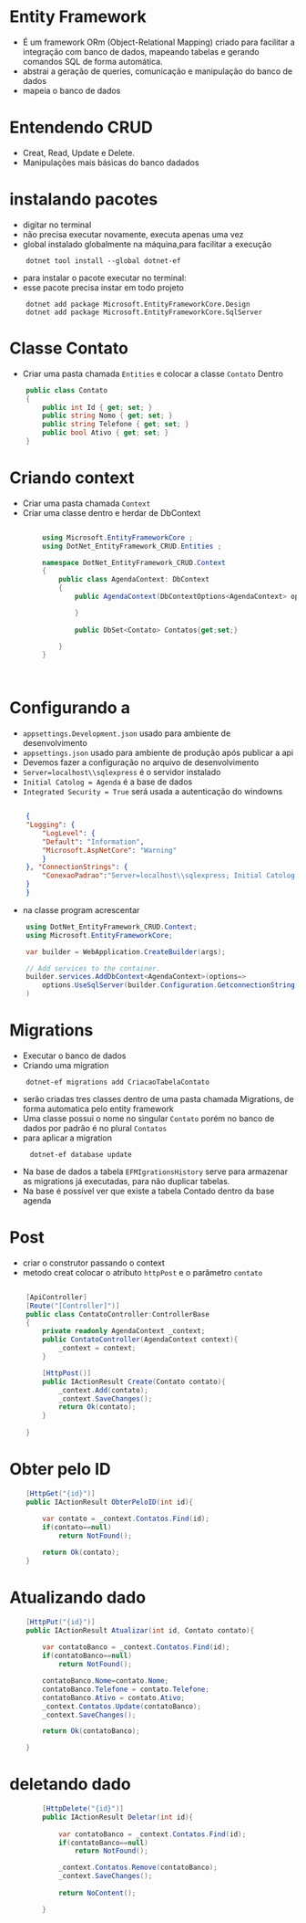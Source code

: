 # Entity Framework
* É um framework ORm (Object-Relational Mapping) criado para facilitar a integração com banco de dados, mapeando tabelas e gerando comandos SQL de forma automática.
* abstrai a geração de queries, comunicação e manipulação do banco de dados
* mapeia o banco de dados
# Entendendo CRUD
* Creat, Read, Update e Delete.
* Manipulações mais básicas do banco dadados
# instalando pacotes

* digitar no terminal
* não precisa executar novamente, executa apenas uma vez
* global instalado globalmente na máquina,para facilitar a execução

```console
    dotnet tool install --global dotnet-ef
```
* para instalar o pacote  executar no terminal:
* esse pacote precisa instar em todo projeto
```console
    dotnet add package Microsoft.EntityFrameworkCore.Design
    dotnet add package Microsoft.EntityFrameworkCore.SqlServer
```
# Classe Contato
* Criar uma pasta chamada `Entities` e colocar a classe `Contato`  Dentro
```csharp
    public class Contato
    {
        public int Id { get; set; } 
        public string Nomo { get; set; }
        public string Telefone { get; set; }
        public bool Ativo { get; set; }
    }
```
# Criando context
* Criar uma pasta chamada `Context` 
* Criar uma classe dentro e herdar de DbContext
```csharp

        using Microsoft.EntityFrameworkCore ;
        using DotNet_EntityFramework_CRUD.Entities ; 

        namespace DotNet_EntityFramework_CRUD.Context
        {
            public class AgendaContext: DbContext
            {
                public AgendaContext(DbContextOptions<AgendaContext> options):base(options){

                }
                
                public DbSet<Contato> Contatos{get;set;}

            }
        }

        
```

# Configurando a 

* `appsettings.Development.json` usado para ambiente de desenvolvimento
* `appsettings.json` usado para ambiente de produção após publicar a api
* Devemos fazer a configuração no arquivo de desenvolvimento
* `Server=localhost\\sqlexpress` é o servidor instalado
* `Initial Catolog = Agenda` é a base de dados
* `Integrated Security = True`  será usada a autenticação do windowns

```json

    {
    "Logging": {
        "LogLevel": {
        "Default": "Information",
        "Microsoft.AspNetCore": "Warning"
        }
    }, "ConnectionStrings": {
        "ConexaoPadrao":"Server=localhost\\sqlexpress; Initial Catolog = Agenda; Integrated Security = True"
    }
    }

```
* na classe program acrescentar

```csharp
    using DotNet_EntityFramework_CRUD.Context;
    using Microsoft.EntityFrameworkCore;

    var builder = WebApplication.CreateBuilder(args);

    // Add services to the container.
    builder.services.AddDbContext<AgendaContext>(options=>
        options.UseSqlServer(builder.Configuration.GetconnectionString("ConexaoPadrao"))
    )
```
# Migrations
* Executar o banco de dados
* Criando uma migration
```console
    dotnet-ef migrations add CriacaoTabelaContato
```
* serão criadas tres classes dentro de uma pasta chamada Migrations, de forma automatica pelo entity framework
* Uma classe possui o nome no singular `Contato` porém no banco de dados por padrão é no plural `Contatos`
* para aplicar a migration
```console
     dotnet-ef database update
```
* Na base de dados a tabela `EFMIgrationsHistory` serve para armazenar as migrations já executadas, para não duplicar tabelas.
* Na base é possível ver que existe a tabela Contado dentro da base agenda

# Post
* criar o construtor passando o context
* metodo creat colocar o atributo `httpPost` e o parâmetro `contato`

```csharp 

    [ApiController]
    [Route("[Controller]")]
    public class ContatoController:ControllerBase
    {
        private readonly AgendaContext _context;
        public ContatoController(AgendaContext context){
            _context = context;
        }

        [HttpPost()]
        public IActionResult Create(Contato contato){
            _context.Add(contato);
            _context.SaveChanges();
            return Ok(contato);
        }
        
    }

```

# Obter pelo ID
```csharp
    [HttpGet("{id}")]
    public IActionResult ObterPeloID(int id){
        
        var contato = _context.Contatos.Find(id);
        if(contato==null)
            return NotFound();

        return Ok(contato);
    }
```

# Atualizando dado
```csharp
    [HttpPut("{id}")]
    public IActionResult Atualizar(int id, Contato contato){
        
        var contatoBanco = _context.Contatos.Find(id);
        if(contatoBanco==null)
            return NotFound();

        contatoBanco.Nome=contato.Nome;
        contatoBanco.Telefone = contato.Telefone;
        contatoBanco.Ativo = contato.Ativo;
        _context.Contatos.Update(contatoBanco);
        _context.SaveChanges();

        return Ok(contatoBanco);

    }
```
# deletando dado
```csharp
        [HttpDelete("{id}")]
        public IActionResult Deletar(int id){
            
            var contatoBanco = _context.Contatos.Find(id);
            if(contatoBanco==null)
                return NotFound();

            _context.Contatos.Remove(contatoBanco);
            _context.SaveChanges();
            
            return NoContent();

        }
```